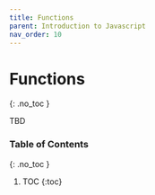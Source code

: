 ```yaml
---
title: Functions
parent: Introduction to Javascript
nav_order: 10
---
```


<!--prettier-ignore-start-->
# Functions
{: .no_toc }

TBD

### Table of Contents
{: .no_toc }

1. TOC
{:toc}

<!--prettier-ignore-end-->
